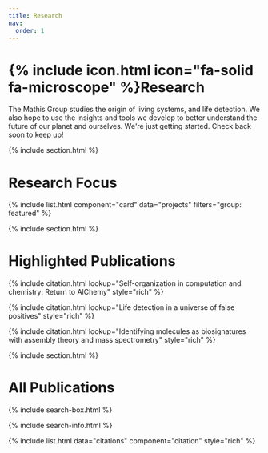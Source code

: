 ```yaml
---
title: Research
nav:
  order: 1
---
```


# {% include icon.html icon="fa-solid fa-microscope" %}Research

The Mathis Group studies the origin of living systems, and life detection. We also hope to use the insights and tools we develop to better understand the future of our planet and ourselves. We're just getting started. Check back soon to keep up!


{% include section.html %}

# Research Focus
{% include list.html component="card" data="projects" filters="group: featured" %}

{% include section.html %}


# Highlighted Publications

{% include citation.html lookup="Self-organization in computation and chemistry: Return to AlChemy" style="rich" %}

{% include citation.html lookup="Life detection in a universe of false positives" style="rich" %}

{% include citation.html lookup="Identifying molecules as biosignatures with assembly theory and mass spectrometry" style="rich" %}

{% include section.html %}

# All Publications

{% include search-box.html %}

{% include search-info.html %}

{% include list.html data="citations" component="citation" style="rich" %}
